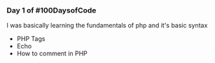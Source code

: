 ### Day 1 of #100DaysofCode

I was basically learning the fundamentals of php and it's basic syntax
* PHP Tags
* Echo
* How to comment in PHP